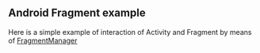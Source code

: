 <h2>Android Fragment example</h2>
<p></p>
Here is a simple example of interaction of Activity and Fragment by means of <a href="https://developer.android.com/reference/android/app/Fragment">FragmentManager</a> 

